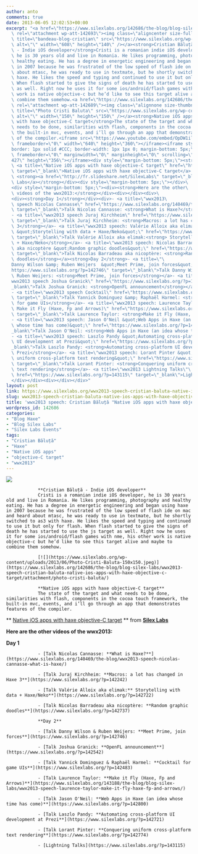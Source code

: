 ```yaml
---
author: anto
comments: true
date: 2013-06-05 12:02:53+00:00
excerpt: "<a href=\"https://www.silexlabs.org/142686/the-blog/blog-silex-labs/wwx2013-speech-cristian-baluta-native-ios-apps-with-haxe-objective-c-target/attachment/bandeau-blog-cristian-2/\"\
  \ rel=\"attachment wp-att-142693\"><img class=\"aligncenter size-full wp-image-142693\"\
  \ title=\"bandeau-blog-cristian\" src=\"https://www.silexlabs.org/wp-content/uploads/2013/06/bandeau-blog-cristian1.jpg\"\
  \ alt=\"\" width=\"608\" height=\"140\" /></a><strong>Cristian Băluță\
  \ - Indie iOS developer</strong>Cristi is a romanian indie iOS developer,\
  \ he is 30 years old and live in Romania. He likes programming, photography and\
  \ healthy eating. He has a degree in energetic engineering and began using haxe\
  \ in 2007 because he was frustrated of the low speed of flash ide on mac and heard\
  \ about mtasc, he was ready to use in textmate, but he shortly switched to as3 with\
  \ haxe. He likes the speed and typing and continued to use it but only for flash.\
  \ When flash started to give the signs of death he has started to use the js target\
  \ as well. Right now he uses it for some ios/android/flash games with nme, his other\
  \ work is native objective-c but he’d like to see this target alive and maybe to\
  \ combine them somehow.<a href=\"https://www.silexlabs.org/142686/the-blog/blog-silex-labs/wwx2013-speech-cristian-baluta-native-ios-apps-with-haxe-objective-c-target/attachment/photo-cristi-baluta/\"\
  \ rel=\"attachment wp-att-142689\"><img class=\"alignnone size-thumbnail wp-image-142689\"\
  \ title=\"Photo Cristi Baluta\" src=\"https://www.silexlabs.org/wp-content/uploads/2013/06/Photo-Cristi-Baluta-150x150.jpeg\"\
  \ alt=\"\" width=\"150\" height=\"150\" /></a><strong>Native iOS apps\
  \ with haxe objective-C target</strong>The state of the target and what\
  \ needs to be done, similarities with flash, components in the cocoa touch framework,\
  \ the built-in mvc, events, and i’ll go through an app that demonstrates features\
  \ of the compiler.<iframe src=\"https://www.youtube.com/embed/OpDW1il_P9g?feature=player_detailpage\"\
  \ frameborder=\"0\" width=\"640\" height=\"360\"></iframe><iframe style=\"\
  border: 1px solid #CCC; border-width: 1px 1px 0; margin-bottom: 5px;\" src=\"http://fr.slideshare.net/slideshow/embed_code/22481059\"\
  \ frameborder=\"0\" marginwidth=\"0\" marginheight=\"0\" scrolling=\"no\" width=\"\
  427\" height=\"356\"></iframe><div style=\"margin-bottom: 5px;\"><strong>\
  \ <a title=\"Native iOS apps with haxe objective-C target\" href=\"http://fr.slideshare.net/SilexLabs/hxobjc\"\
  \ target=\"_blank\">Native iOS apps with haxe objective-C target</a> </strong> from\
  \ <strong><a href=\"http://fr.slideshare.net/SilexLabs\" target=\"_blank\">Silex\
  \ Labs</a></strong></div><div style=\"margin-bottom: 5px;\"></div>\
  <div style=\"margin-bottom: 5px;\"><div><strong>Here are the other\
  \ videos of the wwx2013:</strong></div><div></div><div>\
  <div><strong>Day 1</strong></div><div>- <a title=\"wwx2013\
  \ speech Nicolas Cannasse\" href=\"https://www.silexlabs.org/140469/the-blog/wwx2013-speech-nicolas-cannasse-what-is-haxe/\"\
  \ target=\"_blank\">Talk Nicolas Cannasse: <strong>What is Haxe?</strong></a>\
  - <a title=\"wwx2013 speech Juraj Kirchheim\" href=\"https://www.silexlabs.org/?p=142242\"\
  \ target=\"_blank\">Talk Juraj Kirchheim: <strong>Macros: a lot has changed in Haxe\
  \ 3</strong></a>- <a title=\"wwx2013 speech: Valérie Alloix aka elimak\
  \ &quot;Storytelling with data + Haxe/Neko&quot;\" href=\"https://www.silexlabs.org/?p=142722\"\
  \ target=\"_blank\">Talk Valérie Alloix aka elimak:<strong> Storytelling with data\
  \ + Haxe/Neko</strong></a>- <a title=\"wwx2013 speech: Nicolas Barradeau\
  \ aka nicoptère &quot;Random graphic doodles&quot;\" href=\"https://www.silexlabs.org/?p=142737\"\
  \ target=\"_blank\">Talk Nicolas Barradeau aka nicoptère: <strong>Random graphic\
  \ doodles</strong></a><strong>Day 2</strong>- <a title=\"\
  Danny Wilson &amp; Ruben Weijers  &quot;Meet Prime, join forces&quot;\" href=\"\
  https://www.silexlabs.org/?p=142746\" target=\"_blank\">Talk Danny Wilson &amp;\
  \ Ruben Weijers: <strong>Meet Prime, join forces</strong></a>- <a title=\"\
  wwx2013 speech Joshua Granick\" href=\"https://www.silexlabs.org/?p=142542\" target=\"\
  _blank\">Talk Joshua Granick: <strong>OpenFL announcement</strong></a>\
  - <a title=\"wwx2013 speech Cocktail\" href=\"https://www.silexlabs.org/?p=142483\"\
  \ target=\"_blank\">Talk Yannick Dominguez &amp; Raphaël Harmel: <strong>Cocktail\
  \ for game UIs</strong></a>- <a title=\"wwx2013 speech: Laurence Taylor\
  \ Make it Fly (Haxe, Fp and Arrows)\" href=\"https://www.silexlabs.org/143188/the-blog/blog-silex-labs/wwx2013-speech-laurence-taylor-make-it-fly-haxe-fp-and-arrows/\"\
  \ target=\"_blank\">Talk Laurence Taylor: <strong>Make it Fly (Haxe, Fp and Arrows)</strong></a>\
  - <a title=\"wwx2013 speech: Jason O'Neil &quot;Web Apps in Haxe (an idea\
  \ whose time has come)&quot;\" href=\"https://www.silexlabs.org/?p=142800\" target=\"\
  _blank\">Talk Jason O'Neil: <strong>Web Apps in Haxe (an idea whose time has come)</strong></a>\
  - <a title=\"wwx2013 speech: Laszlo Pandy &quot;Automating cross-platform\
  \ UI development at Prezi&quot;\" href=\"https://www.silexlabs.org/?p=142721\" target=\"\
  _blank\">Talk Laszlo Pandy: <strong>Automating cross-platform UI development at\
  \ Prezi</strong></a>- <a title=\"wwx2013 speech: Lorant Pinter &quot;Conquering\
  \ uniform cross-platform text rendering&quot;\" href=\"https://www.silexlabs.org/?p=142774\"\
  \ target=\"_blank\">Talk Lorant Pinter: <strong>Conquering uniform cross-platform\
  \ text rendering</strong></a>- <a title=\"wwx2013 Lightning Talks\"\
  \ href=\"https://www.silexlabs.org/?p=143115\" target=\"_blank\">Lightning Talks</a>\
  </div></div><div></div></div>"
layout: post
link: https://www.silexlabs.org/wwx2013-speech-cristian-baluta-native-ios-apps-with-haxe-objective-c-target/
slug: wwx2013-speech-cristian-baluta-native-ios-apps-with-haxe-objective-c-target
title: 'wwx2013 speech: Cristian Băluță "Native iOS apps with haxe objective-C target"'
wordpress_id: 142686
categories:
- "Blog Haxe"
- "Blog Silex Labs"
- "Silex Labs Events"
tags:
- "Cristian Băluță"
- "Haxe"
- "Native iOS apps"
- "objective-C target"
- "wwx2013"
---
```


[![](https://www.silexlabs.org/wp-content/uploads/2013/06/bandeau-blog-cristian1.jpg)](https://www.silexlabs.org/142686/the-blog/blog-silex-labs/wwx2013-speech-cristian-baluta-native-ios-apps-with-haxe-objective-c-target/attachment/bandeau-blog-cristian-2/)

				**Cristian Băluță - Indie iOS developer**
				Cristi is a romanian indie iOS developer, he is 30 years old and live in Romania. He likes programming, photography and healthy eating. He has a degree in energetic engineering and began using haxe in 2007 because he was frustrated of the low speed of flash ide on mac and heard about mtasc, he was ready to use in textmate, but he shortly switched to as3 with haxe. He likes the speed and typing and continued to use it but only for flash. When flash started to give the signs of death he has started to use the js target as well. Right now he uses it for some ios/android/flash games with nme, his other work is native objective-c but he’d like to see this target alive and maybe to combine them somehow.

				[![](https://www.silexlabs.org/wp-content/uploads/2013/06/Photo-Cristi-Baluta-150x150.jpeg)](https://www.silexlabs.org/142686/the-blog/blog-silex-labs/wwx2013-speech-cristian-baluta-native-ios-apps-with-haxe-objective-c-target/attachment/photo-cristi-baluta/)

				**Native iOS apps with haxe objective-C target**
				The state of the target and what needs to be done, similarities with flash, components in the cocoa touch framework, the built-in mvc, events, and i’ll go through an app that demonstrates features of the compiler.





** [Native iOS apps with haxe objective-C target](http://fr.slideshare.net/SilexLabs/hxobjc) ** from **[Silex Labs](http://fr.slideshare.net/SilexLabs)**










**Here are the other videos of the wwx2013:**










**Day 1**






				- [Talk Nicolas Cannasse: **What is Haxe?**](https://www.silexlabs.org/140469/the-blog/wwx2013-speech-nicolas-cannasse-what-is-haxe/)

				- [Talk Juraj Kirchheim: **Macros: a lot has changed in Haxe 3**](https://www.silexlabs.org/?p=142242)

				- [Talk Valérie Alloix aka elimak:** Storytelling with data + Haxe/Neko**](https://www.silexlabs.org/?p=142722)

				- [Talk Nicolas Barradeau aka nicoptère: **Random graphic doodles**](https://www.silexlabs.org/?p=142737)

				**Day 2**

				- [Talk Danny Wilson & Ruben Weijers: **Meet Prime, join forces**](https://www.silexlabs.org/?p=142746)

				- [Talk Joshua Granick: **OpenFL announcement**](https://www.silexlabs.org/?p=142542)

				- [Talk Yannick Dominguez & Raphaël Harmel: **Cocktail for game UIs**](https://www.silexlabs.org/?p=142483)

				- [Talk Laurence Taylor: **Make it Fly (Haxe, Fp and Arrows)**](https://www.silexlabs.org/143188/the-blog/blog-silex-labs/wwx2013-speech-laurence-taylor-make-it-fly-haxe-fp-and-arrows/)

				- [Talk Jason O'Neil: **Web Apps in Haxe (an idea whose time has come)**](https://www.silexlabs.org/?p=142800)

				- [Talk Laszlo Pandy: **Automating cross-platform UI development at Prezi**](https://www.silexlabs.org/?p=142721)

				- [Talk Lorant Pinter: **Conquering uniform cross-platform text rendering**](https://www.silexlabs.org/?p=142774)

				- [Lightning Talks](https://www.silexlabs.org/?p=143115)











